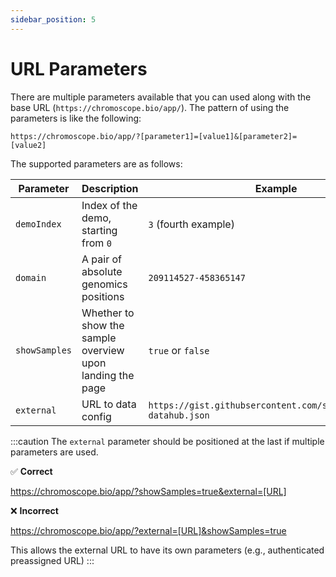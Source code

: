```yaml
---
sidebar_position: 5
---
```


# URL Parameters

There are multiple parameters available that you can used along with the base URL (`https://chromoscope.bio/app/`). The pattern of using the parameters is like the following:

```
https://chromoscope.bio/app/?[parameter1]=[value1]&[parameter2]=[value2]
```

The supported parameters are as follows:

| Parameter | Description | Example |
|---|---|---|
| `demoIndex` | Index of the demo, starting from `0` | `3` (fourth example) |
| `domain` | A pair of absolute genomics positions | `209114527-458365147` |
| `showSamples` | Whether to show the sample overview upon landing the page | `true` or `false` |
| `external` | URL to data config | `https://gist.githubsercontent.com/sehilyi/example-datahub.json` |

:::caution
The `external` parameter should be positioned at the last if multiple parameters are used.

✅ **Correct**

https://chromoscope.bio/app/?showSamples=true&external=[URL]

❌ **Incorrect**

https://chromoscope.bio/app/?external=[URL]&showSamples=true

This allows the external URL to have its own parameters (e.g., authenticated preassigned URL)
:::